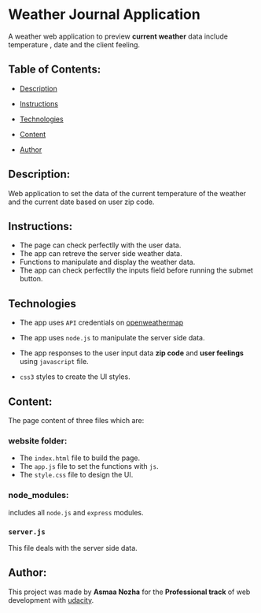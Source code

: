 
# Weather Journal Application
A weather web application to preview **current weather** data include
temperature , date and the client feeling.

## Table of Contents:

- [Description](#description)

- [Instructions](#instructions)

- [Technologies](#technologies)

- [Content](#content)

- [Author](#author)


## Description:
Web application to set the data of the current temperature of the weather 
and the current date based on user zip code.

## Instructions:

- The page can check perfectlly with the user data.
- The app can retreve the server side weather data.
- Functions to manipulate and display the weather data.
- The app can check perfectlly the inputs field before running the
submet button.

## Technologies

+ The app uses `API` credentials on [openweathermap](https://openweathermap.org/) 

+ The app uses `node.js` to manipulate the server side data.

+ The app responses to the user input data **zip code** and
**user feelings** using `javascript` file.

+ `css3` styles to create the UI styles. 

## Content:

The page content of three files which are:

### website folder:
* The `index.html` file to build the page.
* The `app.js` file to set the functions with `js`.
* The `style.css` file to design the UI.

### node_modules:

includes all `node.js` and `express` modules.

### `server.js`
This file deals with the server side data.

## Author:

This project was made by **Asmaa Nozha** for the **Professional track** of web
development with [udacity](https://classroom.udacity.com/).

